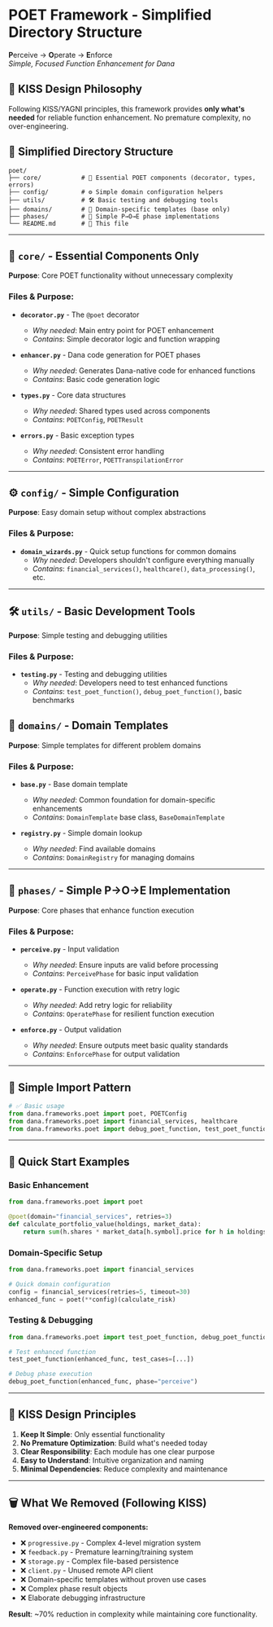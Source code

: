 # POET Framework - Simplified Directory Structure

**P**erceive → **O**perate → **E**nforce  
*Simple, Focused Function Enhancement for Dana*

## 🎯 KISS Design Philosophy

Following KISS/YAGNI principles, this framework provides **only what's needed** for reliable function enhancement. No premature complexity, no over-engineering.

## 📁 Simplified Directory Structure

```
poet/
├── core/           # 🔧 Essential POET components (decorator, types, errors)
├── config/         # ⚙️ Simple domain configuration helpers
├── utils/          # 🛠️ Basic testing and debugging tools
├── domains/        # 🎯 Domain-specific templates (base only)
├── phases/         # 🔄 Simple P→O→E phase implementations
└── README.md       # 📖 This file
```

---

## 🔧 `core/` - Essential Components Only

**Purpose**: Core POET functionality without unnecessary complexity

### Files & Purpose:

- **`decorator.py`** - The `@poet` decorator
  - *Why needed*: Main entry point for POET enhancement
  - *Contains*: Simple decorator logic and function wrapping

- **`enhancer.py`** - Dana code generation for POET phases
  - *Why needed*: Generates Dana-native code for enhanced functions
  - *Contains*: Basic code generation logic

- **`types.py`** - Core data structures
  - *Why needed*: Shared types used across components
  - *Contains*: `POETConfig`, `POETResult`

- **`errors.py`** - Basic exception types
  - *Why needed*: Consistent error handling
  - *Contains*: `POETError`, `POETTranspilationError`

---

## ⚙️ `config/` - Simple Configuration

**Purpose**: Easy domain setup without complex abstractions

### Files & Purpose:

- **`domain_wizards.py`** - Quick setup functions for common domains
  - *Why needed*: Developers shouldn't configure everything manually
  - *Contains*: `financial_services()`, `healthcare()`, `data_processing()`, etc.

---

## 🛠️ `utils/` - Basic Development Tools

**Purpose**: Simple testing and debugging utilities

### Files & Purpose:

- **`testing.py`** - Testing and debugging utilities
  - *Why needed*: Developers need to test enhanced functions
  - *Contains*: `test_poet_function()`, `debug_poet_function()`, basic benchmarks

## 🎯 `domains/` - Domain Templates

**Purpose**: Simple templates for different problem domains

### Files & Purpose:

- **`base.py`** - Base domain template 
  - *Why needed*: Common foundation for domain-specific enhancements
  - *Contains*: `DomainTemplate` base class, `BaseDomainTemplate`

- **`registry.py`** - Simple domain lookup
  - *Why needed*: Find available domains
  - *Contains*: `DomainRegistry` for managing domains

---

## 🔄 `phases/` - Simple P→O→E Implementation

**Purpose**: Core phases that enhance function execution

### Files & Purpose:

- **`perceive.py`** - Input validation
  - *Why needed*: Ensure inputs are valid before processing
  - *Contains*: `PerceivePhase` for basic input validation

- **`operate.py`** - Function execution with retry logic
  - *Why needed*: Add retry logic for reliability
  - *Contains*: `OperatePhase` for resilient function execution

- **`enforce.py`** - Output validation
  - *Why needed*: Ensure outputs meet basic quality standards
  - *Contains*: `EnforcePhase` for output validation

---

## 🔗 Simple Import Pattern

```python
# ✅ Basic usage
from dana.frameworks.poet import poet, POETConfig
from dana.frameworks.poet import financial_services, healthcare  
from dana.frameworks.poet import debug_poet_function, test_poet_function
```

---

## 🚀 Quick Start Examples

### Basic Enhancement
```python
from dana.frameworks.poet import poet

@poet(domain="financial_services", retries=3)
def calculate_portfolio_value(holdings, market_data):
    return sum(h.shares * market_data[h.symbol].price for h in holdings)
```

### Domain-Specific Setup
```python
from dana.frameworks.poet import financial_services

# Quick domain configuration
config = financial_services(retries=5, timeout=30)
enhanced_func = poet(**config)(calculate_risk)
```

### Testing & Debugging
```python
from dana.frameworks.poet import test_poet_function, debug_poet_function

# Test enhanced function
test_poet_function(enhanced_func, test_cases=[...])

# Debug phase execution
debug_poet_function(enhanced_func, phase="perceive")
```

---

## 🎯 KISS Design Principles

1. **Keep It Simple**: Only essential functionality
2. **No Premature Optimization**: Build what's needed today
3. **Clear Responsibility**: Each module has one clear purpose
4. **Easy to Understand**: Intuitive organization and naming
5. **Minimal Dependencies**: Reduce complexity and maintenance

---

## 🗑️ What We Removed (Following KISS)

**Removed over-engineered components:**
- ❌ `progressive.py` - Complex 4-level migration system
- ❌ `feedback.py` - Premature learning/training system  
- ❌ `storage.py` - Complex file-based persistence
- ❌ `client.py` - Unused remote API client
- ❌ Domain-specific templates without proven use cases
- ❌ Complex phase result objects
- ❌ Elaborate debugging infrastructure

**Result**: ~70% reduction in complexity while maintaining core functionality.